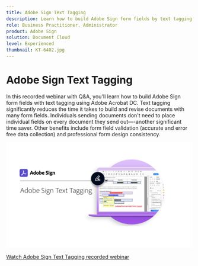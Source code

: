 ```yaml
---
title: Adobe Sign Text Tagging
description: Learn how to build Adobe Sign form fields by text tagging using Adobe Acrobat DC
role: Business Practitioner, Administrator
product: Adobe Sign
solution: Document Cloud
level: Experienced
thumbnail: KT-6402.jpg
---
```


# Adobe Sign Text Tagging

In this recorded webinar with Q&A, you'll learn how to build Adobe Sign form fields with text tagging using Adobe Acrobat DC. Text tagging significantly reduces the time it takes to build and revise documents with many form fields. Individuals sending documents don't need to place individual fields on every document they send out—-another significant time saver. Other benefits include form field validation (accurate and error free data collection) and professional form design consistency.

[![Watch Session](../assets/Text-Tagging.png)](https://event.on24.com/wcc/r/2338276/415BE4603F60A61A546C0A91528B444F)

[Watch Adobe Sign Text Tagging recorded webinar](https://event.on24.com/wcc/r/2338276/415BE4603F60A61A546C0A91528B444F)